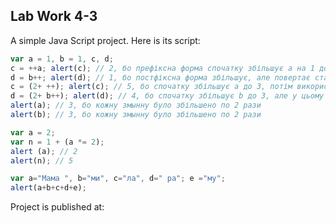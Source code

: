 ## Lab Work 4-3

A simple Java Script project.
Here is its script:

```javascript
var a = 1, b = 1, c, d;
c = ++a; alert(c); // 2, бо префіксна форма спочатку збільшує а на 1 до 2, а потім повертає с
d = b++; alert(d); // 1, бо постфіксна форма збільшує, але повертає старе значення
c = (2+ ++); alert(c); // 5, бо спочатку збільшує а до 3, потім використовується в арифмтиці
d = (2+ b++); alert(d); // 4, бо спочатку збільшує b до 3, але у цьому вираженны залишили старе значення
alert(a); // 3, бо кожну змынну було збільшено по 2 рази
alert(b); // 3, бо кожну змынну було збільшено по 2 рази

var a = 2;
var n = 1 + (a *= 2);
alert (a); // 2
alert(n); // 5

var a="Мама ", b="ми", c="ла", d=" ра"; e ="му";
alert(a+b+c+d+e);

```
<span>Project is published at:
</span>
